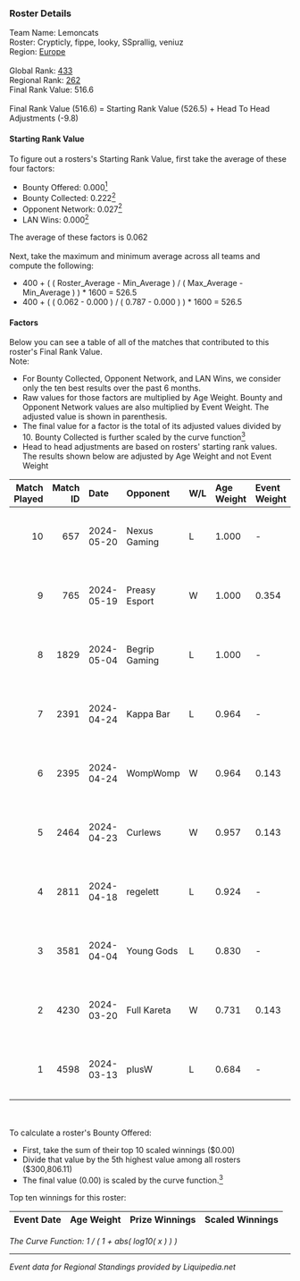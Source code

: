 ### Roster Details<br />
Team Name: Lemoncats<br />
Roster: Crypticly, fippe, looky, SSprallig, veniuz<br />
Region: [Europe]( ../standings_europe.md)<br />
<br />
Global Rank: [433](../standings_global.md)<br />
Regional Rank: [262]( ../standings_europe.md)<br />
Final Rank Value:  516.6<br />
<br />
Final Rank Value (516.6) = Starting Rank Value (526.5) + Head To Head Adjustments (-9.8)<br />

#### Starting Rank Value<br />
To figure out a rosters's Starting Rank Value, first take the average of these four factors:<br />
- Bounty Offered: 0.000[<sup>1</sup>](#table2)
- Bounty Collected: 0.222[<sup>2</sup>](#table1)
- Opponent Network: 0.027[<sup>2</sup>](#table1)
- LAN Wins: 0.000[<sup>2</sup>](#table1)

The average of these factors is 0.062<br />
<br />
Next, take the maximum and minimum average across all teams and compute the following:<br />
- 400 + ( ( Roster_Average - Min_Average ) / ( Max_Average - Min_Average ) ) * 1600 = 526.5
- 400 + ( ( 0.062 - 0.000 ) / ( 0.787 - 0.000 ) ) * 1600 = 526.5


#### Factors<br />
Below you can see a table of all of the matches that contributed to this roster's Final Rank Value.<br />
Note:<br />

- For Bounty Collected, Opponent Network, and LAN Wins, we consider only the ten best results over the past 6 months.
- Raw values for those factors are multiplied by Age Weight. Bounty and Opponent Network values are also multiplied by Event Weight. The adjusted value is shown in parenthesis.
- The final value for a factor is the total of its adjusted values divided by 10. Bounty Collected is further scaled by the curve function[<sup>3</sup>](#curveFunction)
- Head to head adjustments are based on rosters' starting rank values. The results shown below are adjusted by Age Weight and not Event Weight
<span id="table1"></span><br />


| Match Played | Match ID | Date       | Opponent      | W/L | Age Weight | Event Weight | Bounty Collected | Opponent Network | LAN Wins  | H2H Adj. | Roster                                     |
| -: | -: | :- | :- | :- | :- | :- | :- | :- | :- | -: | :- |
|           10 |      657 | 2024-05-20 | Nexus Gaming  | L   | 1.000      | -            | -                | -                | -         |    -4.44 | Crypticly, fippe, looky, SSprallig, veniuz |
|            9 |      765 | 2024-05-19 | Preasy Esport | W   | 1.000      | 0.354        | 0.008 (0.003)    | 0.705 (0.250)    | 0 (0.000) |    26.46 | Crypticly, fippe, looky, SSprallig, veniuz |
|            8 |     1829 | 2024-05-04 | Begrip Gaming | L   | 1.000      | -            | -                | -                | -         |   -14.85 | Ayoh, fippe, looky, mogv, veniuz           |
|            7 |     2391 | 2024-04-24 | Kappa Bar     | L   | 0.964      | -            | -                | -                | -         |   -12.37 | delle, jocab, phzy, Silence, TIM           |
|            6 |     2395 | 2024-04-24 | WompWomp      | W   | 0.964      | 0.143        | 0.002 (0.000)    | 0.110 (0.015)    | 0 (0.000) |    19.76 | pAblo, Sn0w, TiiREX, walleN, wiking        |
|            5 |     2464 | 2024-04-23 | Curlews       | W   | 0.957      | 0.143        | 0.000 (0.000)    | 0.000 (0.000)    | 0 (0.000) |     9.63 | Ayoh, fippe, looky, mogv, veniuz           |
|            4 |     2811 | 2024-04-18 | regelett      | L   | 0.924      | -            | -                | -                | -         |   -18.64 | Ayoh, fippe, looky, mogv, veniuz           |
|            3 |     3581 | 2024-04-04 | Young Gods    | L   | 0.830      | -            | -                | -                | -         |   -12.36 | Ayoh, fippe, looky, mogv, veniuz           |
|            2 |     4230 | 2024-03-20 | Full Kareta   | W   | 0.731      | 0.143        | 0.000 (0.000)    | 0.027 (0.003)    | 0 (0.000) |     7.54 | Ayoh, fippe, looky, mogv, veniuz           |
|            1 |     4598 | 2024-03-13 | plusW         | L   | 0.684      | -            | -                | -                | -         |   -10.55 | Ayoh, fippe, looky, mogv, veniuz           |

<br />
<span id="table2"></span><br />
To calculate a roster's Bounty Offered:<br />

- First, take the sum of their top 10 scaled winnings ($0.00)
- Divide that value by the 5th highest value among all rosters ($300,806.11)
- The final value (0.00) is scaled by the curve function.[<sup>3</sup>](#curveFunction)

Top ten winnings for this roster:<br />

| Event Date | Age Weight | Prize Winnings | Scaled Winnings |
| :- | -: | :- | :- |


<span id="curveFunction"></span>_The Curve Function: 1 / ( 1 + abs( log10( x ) ) )_<br />

---
_Event data for Regional Standings provided by Liquipedia.net_<br />
